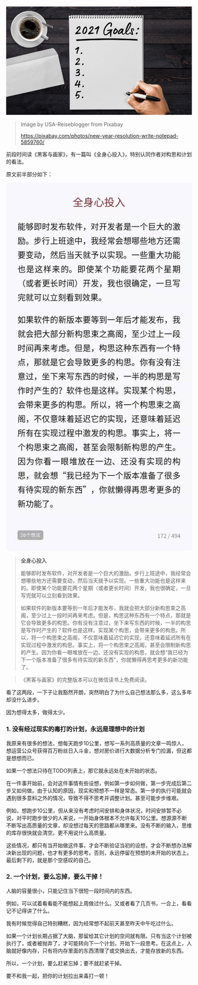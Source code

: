 ![image](images/new-year-resolution-5859760_900.jpg)

> Image by USA-Reiseblogger from Pixabay 
>
> https://pixabay.com/photos/new-year-resolution-write-notepad-5859760/

前段时间读《黑客与画家》，有一篇叫《全身心投入》，特别认同作者对构思和计划的看法。

原文前半部分如下：

![image](images/others/20200115-hackers-and-painters.jpg)

> **全身心投入**
>
> 能够即时发布软件，对开发者是一个巨大的激励。步行上班途中，我经常会想哪些地方还需要变动，然后当天就予以实现。一些重大功能也是这样来的。即使某个功能要花两个星期（或者更长时间）开发，我也很确定，一旦写完就可以立刻看到效果。
>
> 如果软件的新版本要等到一年后才能发布，我就会把大部分新构思束之高阁，至少过上一段时间再来考虑。但是，构思这种东西有一个特点，那就是它会导致更多的构思。你有没有注意过，坐下来写东西的时候，一半的构思是写作时产生的？软件也是这样。实现某个构思，会带来更多的构思。所以，将一个构思束之高阁，不仅意味着延迟它的实现，还意味着延迟所有在实现过程中激发的构思。事实上，将一个构思束之高阁，甚至会限制新构思的产生。因为你看一眼堆放在一边、还没有实现的构思，就会想“我已经为下一个版本准备了很多有待实现的新东西”，你就懒得再思考更多的新功能了。

> 《黑客与画家》的完整版本可以在微信读书上免费阅读。

看了这两段，一下子让我豁然开朗，突然明白了为什么自己想法那么多，这么多年却没什么进步。

因为想得太多，做得太少。

### 1. 没有经过现实的毒打的计划，永远是理想中的计划

我原来有很多的想法，想每天跑步10公里，想写一系列高质量的文章一鸣惊人，想运营公众号获得百万粉丝日入斗金，想对房价进行大数据分析专门捡漏，但这都是想想而已。

如果一个想法只待在TODO列表上，那它就永远处在未开始的状态。

在一件事开始前，会对这件事情有些设想，例如第一步如何做，第一步完成后第二步又如何做。由于认知的原因，现实和预想不一样是常态。第一步的执行可能就会遇到很多意料之外的情况，导致不得不思考并调整计划。甚至可能步步维艰。

例如，想跑步10公里，但从来没有考虑时间安排和身体状况，时间安排暂不必说，对平时跑步很少的人来说，一开始身体根本不允许每天10公里。想源源不断不断写出高质量的文章，却没想过每天的思路都从哪里来。没有不断的输入，思维的库存很快就会清空。更不用说什么高质量。

这些情况，都只有当开始做这件事，才会不断验证当初的设想，才会不断想办法解决新出现的问题，也才有更多的思考。否则，永远停留在预想的未开始的状态上。最后剩下的，就是那个空感叹的自己。

### 2. 一个计划，要么忘掉，要么干掉！

人脑的容量很小，只能记住当下很短一段时间内的东西。

例如，可以试着看看能不能想起上周做过什么。又或者看了几页书，一合上，看看记不记得讲了什么。

我有时候觉得自己特别糟糕，因为经常想不起前天甚至昨天中午吃过什么。

如果一个计划长期占据了大脑，那留给其它计划的空间就有限。只有当这个计划被执行了，或者被抛弃了，才可能转向下一个计划，开始下一段思考。在这点上，人脑就好像内存，只有将内存里面的东西清理了或交换出去，才能存放新的东西。

所以，一个计划，要么赶紧忘掉；要不就赶紧干掉。

要不和我一起，把你的计划拉出来毒打一顿！

